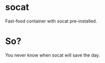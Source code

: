 socat
=====

Fast-food container with socat pre-installed.

# So?

You never know when socat will save the day.

